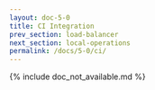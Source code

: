 ```yaml
---
layout: doc-5-0
title: CI Integration
prev_section: load-balancer
next_section: local-operations
permalink: /docs/5-0/ci/
---
```


{% include doc_not_available.md %}
